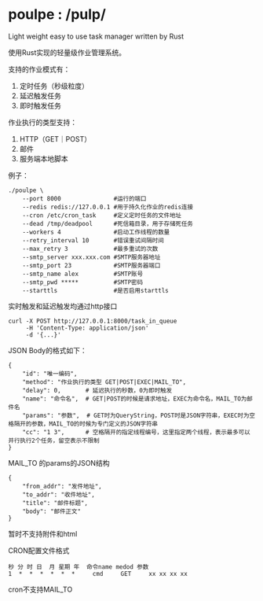 # poulpe : /pulp/
Light weight easy to use task manager written by Rust

使用Rust实现的轻量级作业管理系统。

支持的作业模式有：

1. 定时任务（秒级粒度）
2. 延迟触发任务
3. 即时触发任务

作业执行的类型支持：

1. HTTP（GET｜POST）
2. 邮件
3. 服务端本地脚本

例子：

    ./poulpe \
        --port 8000               #运行的端口
        --redis redis://127.0.0.1 #用于持久化作业的redis连接
        --cron /etc/cron_task     #定义定时任务的文件地址
        --dead /tmp/deadpool      #死信箱目录，用于存储死任务
        --workers 4               #启动工作线程的数量
        --retry_interval 10       #错误重试间隔时间
        --max_retry 3             #最多重试的次数
        --smtp_server xxx.xxx.com #SMTP服务器地址
        --smtp_port 23            #SMTP服务器端口
        --smtp_name alex          #SMTP账号
        --smtp_pwd *****          #SMTP密码
        --starttls                #是否启用starttls


实时触发和延迟触发均通过http接口

    curl -X POST http://127.0.0.1:8000/task_in_queue
         -H 'Content-Type: application/json'
         -d '{...}'

JSON Body的格式如下：

    {
        "id": "唯一编码",
        "method": "作业执行的类型 GET|POST|EXEC|MAIL_TO",
        "delay": 0,       # 延迟执行的秒数，0为即时触发
        "name": "命令名",  # GET|POST的时候是请求地址，EXEC为命令名，MAIL_TO为邮件名
        "params": "参数",  # GET时为QueryString，POST时是JSON字符串，EXEC时为空格隔开的参数，MAIL_TO的时候为专门定义的JSON字符串
        "cc": "1 3",      # 空格隔开的指定线程编号，这里指定两个线程，表示最多可以并行执行2个任务，留空表示不限制
    }

MAIL_TO 的params的JSON结构

    {
        "from_addr": "发件地址",
        "to_addr": "收件地址",
        "title": "邮件标题",
        "body": "邮件正文"
    }

暂时不支持附件和html

CRON配置文件格式

    秒 分 时 日  月 星期 年  命令name medod 参数
    1  *  *  *  *  *  *     cmd     GET     xx xx xx xx

cron不支持MAIL_TO

